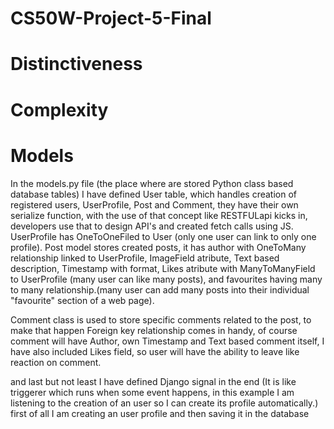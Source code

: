 # CS50W-Project-5-Final

# Distinctiveness

# Complexity

# Models
In the models.py file (the place where are stored Python class based database tables) I have defined User table, which handles creation of registered users, UserProfile, Post and Comment, they have their own serialize function, with the use of that concept like RESTFULapi kicks in, developers use that to design API's and created fetch calls using JS. UserProfile has OneToOneFiled to User (only one user can link to only one profile). Post model stores created posts, it has author with OneToMany relationship linked to UserProfile, ImageField atribute, Text based description, Timestamp with format, Likes atribute with ManyToManyField to UserProfile (many user can like many posts), and favourites having many to many relationship.(many user can add many posts into their individual "favourite" section of a web page).

Comment class is used to store specific comments related to the post, to make that happen Foreign key relationship comes in handy, of course comment will have Author, own Timestamp and Text based comment itself, I have also included Likes field, so user will have the ability to leave like reaction on comment.

and last but not least I have defined Django signal in the end (It is like triggerer which runs when some event happens, in this example I am listening to the creation of an user so I can create its profile automatically.) first of all I am creating an user profile and then saving it in the database
